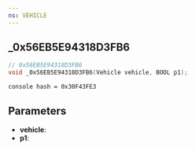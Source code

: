 ```yaml
---
ns: VEHICLE
---
```

## _0x56EB5E94318D3FB6

```c
// 0x56EB5E94318D3FB6
void _0x56EB5E94318D3FB6(Vehicle vehicle, BOOL p1);
```

```
console hash = 0x30F43FE3  
```

## Parameters
* **vehicle**: 
* **p1**: 

